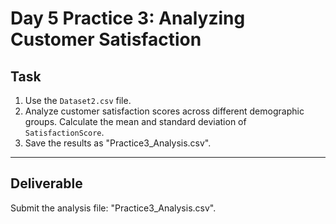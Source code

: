 # Day 5 Practice 3: Analyzing Customer Satisfaction

## Task
1. Use the `Dataset2.csv` file.
2. Analyze customer satisfaction scores across different demographic groups. Calculate the mean and standard deviation of `SatisfactionScore`.
3. Save the results as "Practice3_Analysis.csv".

---

## Deliverable
Submit the analysis file: "Practice3_Analysis.csv".